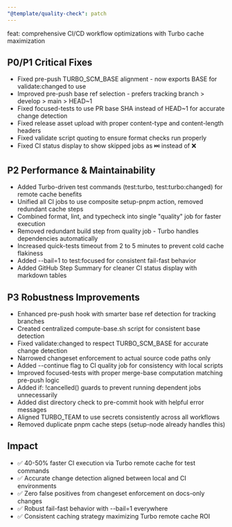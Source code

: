 ```yaml
---
"@template/quality-check": patch
---
```


feat: comprehensive CI/CD workflow optimizations with Turbo cache maximization

## P0/P1 Critical Fixes
- Fixed pre-push TURBO_SCM_BASE alignment - now exports BASE for validate:changed to use
- Improved pre-push base ref selection - prefers tracking branch > develop > main > HEAD~1
- Fixed focused-tests to use PR base SHA instead of HEAD~1 for accurate change detection
- Fixed release asset upload with proper content-type and content-length headers
- Fixed validate script quoting to ensure format checks run properly
- Fixed CI status display to show skipped jobs as ⏭️ instead of ❌

## P2 Performance & Maintainability
- Added Turbo-driven test commands (test:turbo, test:turbo:changed) for remote cache benefits
- Unified all CI jobs to use composite setup-pnpm action, removed redundant cache steps
- Combined format, lint, and typecheck into single "quality" job for faster execution
- Removed redundant build step from quality job - Turbo handles dependencies automatically
- Increased quick-tests timeout from 2 to 5 minutes to prevent cold cache flakiness
- Added --bail=1 to test:focused for consistent fail-fast behavior
- Added GitHub Step Summary for cleaner CI status display with markdown tables

## P3 Robustness Improvements
- Enhanced pre-push hook with smarter base ref detection for tracking branches
- Created centralized compute-base.sh script for consistent base detection
- Fixed validate:changed to respect TURBO_SCM_BASE for accurate change detection
- Narrowed changeset enforcement to actual source code paths only
- Added --continue flag to CI quality job for consistency with local scripts
- Improved focused-tests with proper merge-base computation matching pre-push logic
- Added if: !cancelled() guards to prevent running dependent jobs unnecessarily
- Added dist directory check to pre-commit hook with helpful error messages
- Aligned TURBO_TEAM to use secrets consistently across all workflows
- Removed duplicate pnpm cache steps (setup-node already handles this)

## Impact
- ✅ 40-50% faster CI execution via Turbo remote cache for test commands
- ✅ Accurate change detection aligned between local and CI environments
- ✅ Zero false positives from changeset enforcement on docs-only changes
- ✅ Robust fail-fast behavior with --bail=1 everywhere
- ✅ Consistent caching strategy maximizing Turbo remote cache ROI